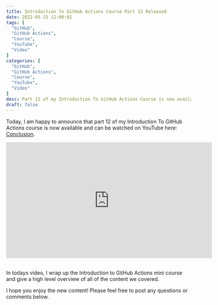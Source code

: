 ```yaml
---
title: Introduction To GitHub Actions Course Part 12 Released
date: 2022-05-15 12:00:02
tags: [
  "GitHub",
  "GitHub Actions",
  "Course",
  "YouTube",
  "Video"
]
categories: [
  "GitHub",
  "GitHub Actions",
  "Course",
  "YouTube",
  "Video"
]
desc: Part 12 of my Introduction To GitHub Actions Course is now available!
draft: false
---
```


Today, I am happy to announce that part 12 of my Introduction To GitHub Actions course is now available and can be watched on YouTube here: <a href="https://www.youtube.com/watch?v=5-EFvnLC0FQ" target="_blank">Conclusion</a>.

<div style="text-align: center;"><iframe width="560" height="315" src="https://www.youtube.com/embed/5-EFvnLC0FQ" title="YouTube video player" frameborder="0" allow="accelerometer; autoplay; clipboard-write; encrypted-media; gyroscope; picture-in-picture" allowfullscreen></iframe></div><br />

In todays video, I wrap up the Introduction to GitHub Actions mini course and give a high level overview of all of the content we covered.

I hope you enjoy the new content! Please feel free to post any questions or comments below.
